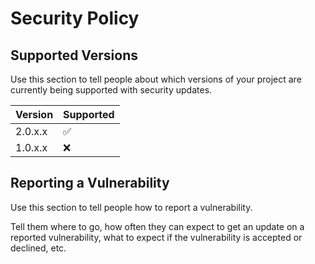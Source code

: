 # Security Policy

## Supported Versions

Use this section to tell people about which versions of your project are
currently being supported with security updates.

|  Version  |  Supported         |
| --------- | ------------------ |
| 2.0.x.x   | :white_check_mark: |
| 1.0.x.x   | :x:                |

## Reporting a Vulnerability

Use this section to tell people how to report a vulnerability.

Tell them where to go, how often they can expect to get an update on a
reported vulnerability, what to expect if the vulnerability is accepted or
declined, etc.
